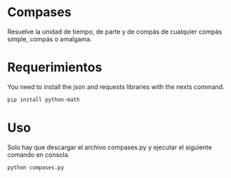# Compases
Resuelve la unidad de tiempo, de parte y de compás de cualquier compás simple, compás o amalgama.

# Requerimientos
You need to install the json and requests libraries with the nexts command.
```bash
pip install python-math
```

# Uso
Solo hay que descargar el archivo compases.py y ejecutar el siguiente comando en consola.
```bash
python compases.py
```
